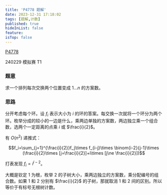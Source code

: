 ```yaml
---
title: 'P4778 题解'
date: 2023-12-31 17:18:02
tags: [题解,计数]
published: true
hideInList: false
feature: 
isTop: false
---
```

[P4778](https://www.luogu.com.cn/problem/P4778)

240229 模拟赛 T1

### 题意

求一个排列每次交换两个位置变成 $1\dots n$ 的方案数。

### 思路

分开考虑每个环。设 $f_i$ 表示大小为 $i$ 的环的答案。每交换一次就将一个环分为两个环。枚举分成的较小的一边是什么，乘两边单独的方案数，两边独立乘一个组合数，选两个一定距离的点乘 $i$ 或 $\frac{i}{2}$。

有 $O(n^2)$ 递推式：

$$f_i=\sum_{j=1}^{\frac{i}{2}}f_j\times f_{i-j}\times \binom{i-2}{j-1}\times (\frac{i}{2}\times [j=\frac{i}{2}]+i\times [j\ne \frac{i}{2}])$$

打表发现 $f_i=i^{i-2}$。

大概是钦定 $1$ 为根，枚举 $2$ 的子树大小，乘两边独立的方案数，乘分配编号的组合数。如果 $1$ 和 $2$ 分别有 $\frac{i}{2}$ 的子树，那就取消 $1$ 和 $2$ 间的区别。所以等价于有标号无根树计数。